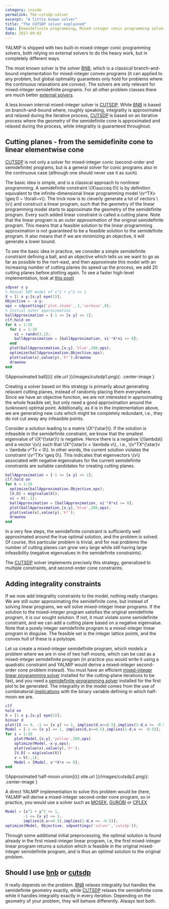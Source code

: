 ```yaml
---
category: inside
permalink: The-cutsdp-solver
excerpt: "A little known solver"
title: "The CUTSDP solver explained"
tags: [Semidefinite programming, Mixed-integer conic programming solver, Integer programming]
date: 2017-09-01
---
```


YALMIP is shipped with two built-in mixed-integer conic programming solvers, both relying on external solvers to do the heavy work, but in completely different ways.

The most known solver is the solver [BNB](/solver/bnb), which is a classical branch-and-bound implementation for mixed-integer convex programs (it can applied to any problem, but global optimality guarantees only hold for problems where the continuous relaxations are convex). The solvers are only relevant for mixed-integer semidefinite programs. For all other problem classes there are much better [external solvers](/tags/#mixed-integer-programming-solver).

A less known internal mixed-integer solver is [CUTSDP](/solver/cutsdp). While [BNB](/solver/bnb) is based on branch-and-bound where, roughly speaking, integrality is approximated and relaxed during the iterative process, [CUTSDP](/solver/cutsdp) is based on an iterative process where the geometry of the semidefinite cone is approximated and relaxed during the process, while integrality is guaranteed throughout.

## Cutting planes - from the semidefinite cone to linear elementwise cone

[CUTSDP](/solver/cutsdp) is not only a solver for mixed-integer conic (second-order and semidefinite) programs, but is a general solver for conic programs also in the continuous case (although one should never use it as such). 

The basic idea is simple, and is a classical approach to nonlinear programming. A semidefinite constraint \\(X\succeq 0\\) is by definition equivalent to the infinite-dimensional linear programming model \\(v^TXv \geq 0 ~ \forall~v\\). The trick now is to cleverly generate a lot of vectors \\(v\\) and construct a linear program, such that the geometry of the linear programming model starts to approximate the geometry of the semidefinite program. Every such added linear constraint is called a cutting plane. Note that the linear program is an *outer approximation* of the original semidefinite program. This means that a feasible solution to the linear programming approximation is not guaranteed to be a feasible solution to the semidefinite program. It also means that if we are minimizing an objective, it will generate a lower bound.

To see the basic idea in practice, we consider a simple semidefinite constraint defining a ball, and an objective which tells us we want to go as far as possible to the nort-east, and then approximate this model with an increasing number of cutting planes (to speed up the process, we add 20 cutting planes before plotting again. To see a faster high-level implementation, look at [this post](/randomextension))

````matlab
sdpvar x y
% Manual SDP model of x^2 + y^2 <= 1
X = [1 x y;[x;y] eye(2)];
Objective = -x-y;
ops = sdpsettings('plot.shade',.1,'verbose',0);
% Initial outer approximation
ballApproximation = [-1 <= [x y] <= 1];
clf;hold on
for k = 1:10  
  for i = 1:20
    vi = randn(3,1);
    ballApproximation = [ballApproximation, vi'*X*vi >= 0];  
  end
  plot(ballApproximation,[x;y],'blue',200,ops); 
  optimize(ballApproximation,Objective,ops);
  plot(value(x),value(y),'k*');drawnow
  drawnow
end 
````

![Approximated ball]({{ site.url }}/images/cutsdp1.png){: .center-image }

Creating a solver based on this strategy is primarily about generating relavant cutting planes, instead of randomly placing them everywhere. Since we have an objective function, we are not interested in approximating the whole feasible set, but only need a good approximation around the (unknown) optimal point. Additionally, as it is in the implementation above, we are generating new cuts which might be completely redundant, i.e., they do not cut away any infeasible points.

Consider a solution leading to a matrix \\(X^{\star}\\). If the solution is infeasible in the semidefinite constraint, we know that the smallest eigenvalue of \\(X^{\star}\\) is negative. Hence there is a negative \\(\lambda\\) and a vector  \\(v\\) such that  \\(X^{\star}v = \lambda v\\),. i.e., \\(v^TX^{\star}v = \lambda v^Tv < 0\\). In other words, the current solution violates the constraint \\(v^TXv \geq 0\\). This indicates that eigenvectors \\(v\\) associated with negative eigenvalues for the current semidefinite constraints are suitable candidates for creating cutting planes.

````matlab
ballApproximation = [-1 <= [x y] <= 1];
clf;hold on
for k = 1:10  
  optimize(ballApproximation,Objective,ops);
  [V,D] = eig(value(X));  
  vi = V(:,1);
  ballApproximation = [ballApproximation, vi'*X*vi >= 0];    
  plot(ballApproximation,[x;y],'blue',200,ops);   
  plot(value(x),value(y),'k*');
  drawnow
end 
````

In a very few steps, the semidefinite constraint is sufficiently well approximated around the true optimal solution, and the problem is solved. Of course, this particular problem is trivial, and for real problems the number of cutting planes can grow very large while still having large infeasibility (negative eigenvalues in the semidefinite constraints).

The [CUTSDP](/solver/cutsdp) solver implements precisely this strategy, generalized to multiple constraints, and second-order cone constraints.

## Adding integrality constraints

If we now add integrality constraints to the model, nothing really changes. We are still outer approximating the semidefinite cone, but instead of solving linear programs, we will solve mixed-integer linear programs. If the solution to the mixed-integer program satisfies the original semidefinite program, it is our sought solution. If not, it must violate some semidefinite constraint, and we can add a cutting plane based on a negative eigenvalue. Note that a purely integer semidefinite program is a mixed-integer linear program in disguise. The feasible set is the integer lattice points, and the convex hull of these is a polytope.

Let us create a mixed-integer semidefinite program, which models a problem where we are in one of two half-moons,  which can be cast as a mixed-integer semidefinite program (in practice you would write it using a quadratic constraint and YALMIP would derive a mixed-integer second-order cone problem instead). You must have an efficient [mixed-integer linear programming solver](/tags/#mixed-integer-linear-programming-solver) installed for the cutting-plane iterations to be fast, and you need a [semidefinite-programming solver](/tags/#semidefinite-programming-solver) installed for the first plot to be generated. The integrality in the model comes from the use of combinatorial [implications](/command/implies) with the binary variable defining in which half-moon we are.

````matlab
clf
hold on
X = [1 x y;[x;y] eye(2)];
binvar d
plot([X >= 0, -1 <= [x y] <= 1, implies(d,x>=0.5),implies(1-d,x <= -0.5)]);
Model = [-1 <= [x y] <= 1, implies(d,x>=0.5),implies(1-d,x <= -0.5)];
for i = 1:10
    plot(Model,[x;y],'yellow',200,ops)
    optimize(Model,-x-y,ops);
    plot(value(x),value(y),'k*');
    [V,D] = eig(value(X))
    v = V(:,1);
    Model = [Model, v'*X*v >= 0];
end
````

![Approximated half-moon union]({{ site.url }}/images/cutsdp2.png){: .center-image }


A direct YALMIP implementation to solve this problem would be (here, YALMIP will derive a mixed-integer second-order cone program, so in practice, you would use a solver such as [MOSEK](/solver/mosek), [GUROBI](/solver/gurobi) or [CPLEX](/solver/cplex)

````matlab
Model = [x^2 + y^2 <= 1,
        -1 <= [x y] <= 1, 
        implies(d,x>=0.5),implies(1-d,x <= -0.5)];
optimize(Model, Objective, sdpsettings('solver','cutsdp'));        
````

Through some additional initial preprocessing, the optimal solution is found already in the first mixed-integer linear program, i.e, the first mixed-integer linear program returns a solution which is feasible in the original mixed-integer semidefinite program, and is thus an optimal solution to the original problem.


## Should I use [bnb](/solver/bnb) or [cutsdp](/solver/cutsdp)

It really depends on the problem. [BNB](/solver/bnb) relaxes integrality but handles the semidefinite geometry exactly, while  [CUTSDP](/solver/cutsdp)  relaxes the semidefinite cone while it handles integrality exactly in every iteration. Depending on the geometry of your problem, they will behave differently. Always test both.



